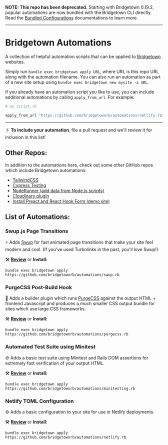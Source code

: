 **NOTE: This repo has been deprecated.** Starting with Bridgetown 0.19.2, popular automations are now bundled with the Bridgetown CLI directly. Read the [Bundled Configurations](https://www.bridgetownrb.com/docs/bundled-configurations) documentations to learn more.

----

# Bridgetown Automations

A collection of helpful automation scripts that can be applied to [Bridgetown](https://www.bridgetownrb.com) websites.

Simply run `bundle exec bridgetown apply URL`, where URL is this repo URL along with the automation filename. You can also run an automation as part of a new site setup using `bundle exec bridgetown new mysite -a URL`.

If you already have an automation script you like to use, you can include additional automations by calling `apply_from_url`. For example:

```ruby
# my_script.rb

apply_from_url "https://github.com/bridgetownrb/automations/netlify.rb"
```

----

🖇 **To include your automation**, file a pull request and we'll review it for inclusion in this list!

## Other Repos:

In addition to the automations here, check out some other GitHub repos which include Bridgetown automations:

* [TailwindCSS](https://github.com/ParamagicDev/bridgetown-automation-tailwindcss)
* [Cypress Testing](https://github.com/ParamagicDev/bridgetown-automation-cypress)
* [NodeRunner (add data from Node.js scripts)](https://github.com/bridgetownrb/node-runner)
* [Cloudinary plugin](https://github.com/bridgetownrb/bridgetown-cloudinary)
* [Install Preact and React Hook Form (demo site)](https://github.com/jaredcwhite/example-bridgetown-preact)

## List of Automations:

### Swup.js Page Transitions

⚡️ Adds [Swup](https://swup.js.org) for fast animated page transitions that make your site feel modern and cool. (If you've used Turbolinks in the past, you'll love Swup!)

🛠 **[Review](swup.rb)** or **Install:**

```
bundle exec bridgetown apply https://github.com/bridgetownrb/automations/swup.rb
```

### PurgeCSS Post-Build Hook

🧼 Adds a builder plugin which runs [PurgeCSS](https://purgecss.com) against the output HTML + frontend Javascript and produces a much smaller CSS output bundle for sites which use large CSS frameworks.

🛠 **[Review](purgecss.rb)** or **Install:**

```
bundle exec bridgetown apply https://github.com/bridgetownrb/automations/purgecss.rb
```

### Automated Test Suite using Minitest

⚙️ Adds a basic test suite using Minitest and Rails DOM assertions for extremely fast verification of your output HTML.

🛠 **[Review](minitesting.rb)** or **Install:**

```
bundle exec bridgetown apply https://github.com/bridgetownrb/automations/minitesting.rb
```

### Netlify TOML Configuration

⚙️ Adds a basic configuration to your site for use in Netlify deployments.

🛠 **[Review](netlify.rb)** or **Install:**

```
bundle exec bridgetown apply https://github.com/bridgetownrb/automations/netlify.rb
```
